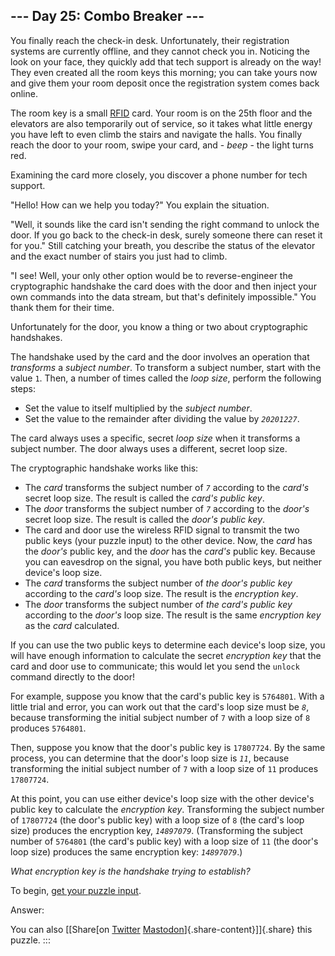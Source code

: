 ## \-\-- Day 25: Combo Breaker \-\--

You finally reach the check-in desk. Unfortunately, their registration
systems are currently offline, and they cannot check you in. Noticing
the look on your face, they quickly add that tech support is already on
the way! They even created all the room keys this morning; you can take
yours now and give them your room deposit once the registration system
comes back online.

The room key is a small
[RFID](https://en.wikipedia.org/wiki/Radio-frequency_identification)
card. Your room is on the 25th floor and the elevators are also
temporarily out of service, so it takes what little energy you have left
to even climb the stairs and navigate the halls. You finally reach the
door to your room, swipe your card, and - *beep* - the light turns red.

Examining the card more closely, you discover a phone number for tech
support.

\"Hello! How can we help you today?\" You explain the situation.

\"Well, it sounds like the card isn\'t sending the right command to
unlock the door. If you go back to the check-in desk, surely someone
there can reset it for you.\" Still catching your breath, you describe
the status of the elevator and the exact number of stairs you just had
to climb.

\"I see! Well, your only other option would be to reverse-engineer the
cryptographic handshake the card does with the door and then inject your
own commands into the data stream, but that\'s definitely impossible.\"
You thank them for their time.

Unfortunately for the door, you know a thing or two about cryptographic
handshakes.

The handshake used by the card and the door involves an operation that
*transforms* a *subject number*. To transform a subject number, start
with the value `1`. Then, a number of times called the *loop size*,
perform the following steps:

-   Set the value to itself multiplied by the *subject number*.
-   Set the value to the remainder after dividing the value by
    *`20201227`*.

The card always uses a specific, secret *loop size* when it transforms a
subject number. The door always uses a different, secret loop size.

The cryptographic handshake works like this:

-   The *card* transforms the subject number of *`7`* according to the
    *card\'s* secret loop size. The result is called the *card\'s public
    key*.
-   The *door* transforms the subject number of *`7`* according to the
    *door\'s* secret loop size. The result is called the *door\'s public
    key*.
-   The card and door use the wireless RFID signal to transmit the two
    public keys (your puzzle input) to the other device. Now, the *card*
    has the *door\'s* public key, and the *door* has the *card\'s*
    public key. Because you can eavesdrop on the signal, you have both
    public keys, but neither device\'s loop size.
-   The *card* transforms the subject number of *the door\'s public key*
    according to the *card\'s* loop size. The result is the *encryption
    key*.
-   The *door* transforms the subject number of *the card\'s public key*
    according to the *door\'s* loop size. The result is the same
    *encryption key* as the *card* calculated.

If you can use the two public keys to determine each device\'s loop
size, you will have enough information to calculate the secret
*encryption key* that the card and door use to communicate; this would
let you send the `unlock` command directly to the door!

For example, suppose you know that the card\'s public key is `5764801`.
With a little trial and error, you can work out that the card\'s loop
size must be *`8`*, because transforming the initial subject number of
`7` with a loop size of `8` produces `5764801`.

Then, suppose you know that the door\'s public key is `17807724`. By the
same process, you can determine that the door\'s loop size is *`11`*,
because transforming the initial subject number of `7` with a loop size
of `11` produces `17807724`.

At this point, you can use either device\'s loop size with the other
device\'s public key to calculate the *encryption key*. Transforming the
subject number of `17807724` (the door\'s public key) with a loop size
of `8` (the card\'s loop size) produces the encryption key,
*`14897079`*. (Transforming the subject number of `5764801` (the card\'s
public key) with a loop size of `11` (the door\'s loop size) produces
the same encryption key: *`14897079`*.)

*What encryption key is the handshake trying to establish?*

To begin, [get your puzzle input](25/input).

Answer:

You can also [\[Share[on
[Twitter](https://twitter.com/intent/tweet?text=%22Combo+Breaker%22+%2D+Day+25+%2D+Advent+of+Code+2020&url=https%3A%2F%2Fadventofcode%2Ecom%2F2020%2Fday%2F25&related=ericwastl&hashtags=AdventOfCode)
[Mastodon](javascript:void(0);)]{.share-content}\]]{.share} this puzzle.
:::
